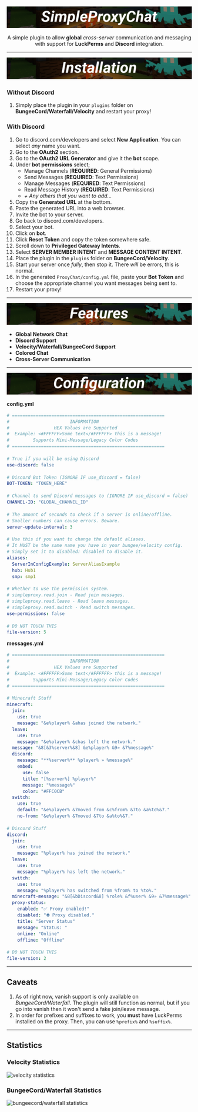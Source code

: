 <p align="center">
  <img src="https://github.com/beanbeanjuice/SimpleProxyChat/blob/master/Images/Finished/SimpleProxyChat.png?raw=true" alt="SimpleProxyChat Logo"/>
</p>
<center>
  A simple plugin to allow <b>global</b> <i>cross-server</i> communication and messaging with support for <b>LuckPerms</b> and <b>Discord</b> integration.
</center>

---

<p align="center">
  <img src="https://github.com/beanbeanjuice/SimpleProxyChat/blob/master/Images/Finished/Installation.png?raw=true" alt="installation"/>
</p>

### Without Discord
1) Simply place the plugin in your `plugins` folder on **BungeeCord/Waterfall/Velocity** and restart your proxy!

### With Discord
1) Go to discord.com/developers and select **New Application**. You can select *any* name you want.
1) Go to the **OAuth2** section.
1) Go to the **OAuth2 URL Generator** and give it the **bot** scope.
1) Under **bot permissions** select;
    - Manage Channels (**REQUIRED**: General Permissions)
    - Send Messages (**REQUIRED**: Text Permissions)
    - Manage Messages (**REQUIRED**: Text Permissions)
    - Read Message History (**REQUIRED**: Text Permissions)
    - *+ Any others that you want to add...*
1) Copy the **Generated URL** at the bottom.
1) Paste the generated URL into a web browser.
1) Invite the bot to your server.
1) Go back to discord.com/developers.
1) Select your bot.
1) Click on **bot**.
1) Click **Reset Token** and copy the token somewhere safe.
1) Scroll down to **Privileged Gateway Intents**.
1) Select **SERVER MEMBER INTENT** and **MESSAGE CONTENT INTENT**.
1) Place the plugin in the `plugins` folder on **BungeeCord/Velocity**.
1) Start your server once *fully*, then stop it. There *will* be errors, this is normal.
1) In the generated `ProxyChat/config.yml` file, paste your **Bot Token** and choose the appropriate channel you want messages being sent to.
1) Restart your proxy!

---

<p align="center">
  <img src="https://github.com/beanbeanjuice/SimpleProxyChat/blob/master/Images/Finished/Features.png?raw=true" alt="features"/>
</p>

* **Global Network Chat**
* **Discord Support**
* **Velocity/Waterfall/BungeeCord Support**
* **Colored Chat**
* **Cross-Server Communication**

---

<p align="center">
  <img src="https://github.com/beanbeanjuice/SimpleProxyChat/blob/master/Images/Finished/Configuration.png?raw=true" alt="configuration"/>
</p>

**config.yml**
```YAML
# ==========================================================
#                       INFORMATION
#                 HEX Values are Supported
#  Example: <#FFFFFF>Some text</#FFFFFF> this is a message!
#         Supports Mini-Message/Legacy Color Codes
# ==========================================================

# True if you will be using Discord
use-discord: false

# Discord Bot Token (IGNORE IF use_discord = false)
BOT-TOKEN: "TOKEN_HERE"

# Channel to send Discord messages to (IGNORE IF use_discord = false)
CHANNEL-ID: "GLOBAL_CHANNEL_ID"

# The amount of seconds to check if a server is online/offline.
# Smaller numbers can cause errors. Beware.
server-update-interval: 3

# Use this if you want to change the default aliases.
# It MUST be the same name you have in your bungee/velocity config.
# Simply set it to disabled: disabled to disable it.
aliases:
  ServerInConfigExample: ServerAliasExample
  hub: Hub1
  smp: smp1

# Whether to use the permission system.
# simpleproxy.read.join - Read join messages.
# simpleproxy.read.leave - Read leave messages.
# simpleproxy.read.switch - Read switch messages.
use-permissions: false

# DO NOT TOUCH THIS
file-version: 5
```

**messages.yml**
```YAML
# ==========================================================
#                       INFORMATION
#                 HEX Values are Supported
#  Example: <#FFFFFF>Some text</#FFFFFF> this is a message!
#         Supports Mini-Message/Legacy Color Codes
# ==========================================================

# Minecraft Stuff
minecraft:
  join:
    use: true
    message: "&e%player% &ahas joined the network."
  leave:
    use: true
    message: "&e%player% &chas left the network."
  message: "&8[&3%server%&8] &e%player% &9» &7%message%"
  discord:
    message: "**%server%** %player% » %message%"
    embed:
      use: false
      title: "[%server%] %player%"
      message: "%message%"
      color: "#FFC0CB"
  switch:
    use: true
    default: "&e%player% &7moved from &c%from% &7to &a%to%&7."
    no-from: "&e%player% &7moved &7to &a%to%&7."

# Discord Stuff
discord:
  join:
    use: true
    message: "%player% has joined the network."
  leave:
    use: true
    message: "%player% has left the network."
  switch:
    use: true
    message: "%player% has switched from %from% to %to%."
  minecraft-message: "&8[&bDiscord&8] %role% &f%user% &9» &7%message%"
  proxy-status:
    enabled: "✅ Proxy enabled!"
    disabled: "⛔ Proxy disabled."
    title: "Server Status"
    message: "Status: "
    online: "Online"
    offline: "Offline"

# DO NOT TOUCH THIS
file-version: 2
```

---

## Caveats
1) As of right now, vanish support is only available on *BungeeCord/Waterfall*. The plugin will still function as normal, but if you go into vanish then it won't send a fake join/leave message.
1) In order for prefixes and suffixes to work, you **must** have LuckPerms installed on the proxy. Then, you can use `%prefix%` and `%suffix%`.

---

## Statistics
### Velocity Statistics
![velocity statistics](https://bstats.org/signatures/velocity/SimpleProxyChat.svg)

### BungeeCord/Waterfall Statistics
![bungeecord/waterfall statistics](https://bstats.org/signatures/bungeecord/SimpleProxyChat.svg)
